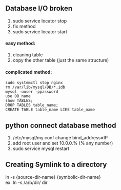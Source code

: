 ## Database I/O broken   
1. sudo service locator stop  
2. fix method  
3. sudo service locator start

#### easy method:  
1. cleaning table   
2. copy the other table (just the same structure)  
  
#### complicated method:
```
sudo systemctl stop nginx
rm /var/lib/mysql/DB/*.idb
mysql -uuser -ppassword
use DB_name
show TABLES;
DROP TABLES table_name;
CREATE TABLE table_name LIKE table_name
```
  
  
## python connect database method  
1. /etc/mysql/my.conf change bind_address=IP  
2. add root user and set 10.0.0.% (% any number)  
3. sudo service mysql restart  


## Creating Symlink to a directory  
ln -s {source-dir-name} {symbolic-dir-name}  
ex. ln -s /a/b/dir/ dir  
